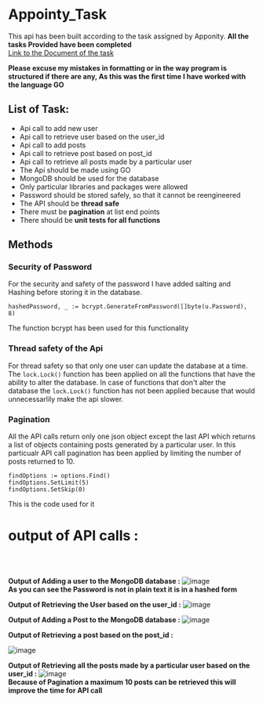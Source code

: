 # Appointy_Task
This api has been built according to the task assigned by Apponity. __All the tasks Provided have been completed__<br>
[Link to the Document of the task](https://docs.google.com/document/d/1sFhVumoczf_PmaL_R__Rm9AHqaHsUWgj1x9YcQP6Is4/preview?pru=AAABfIQlr6s*R0w0zNFZ57-oXcTKNIVnVQ#)

**Please excuse my mistakes in formatting or in the way program is structured if there are any, As this was the first time I have worked with the language GO**

## List of Task:

* Api call to add new user
* Api call to retrieve user based on the user_id
* Api call to add posts
* Api call to retrieve post based on post_id
* Api call to retrieve all posts made by a particular user
* The Api should be made using GO
* MongoDB should be used for the database
* Only particular libraries and packages were allowed
* Password should be stored safely, so that it cannot be reengineered
* The API should be **thread safe**
* There must be **pagination** at list end points
* There should be **unit tests for all functions**

## Methods
### Security of Password
For the security and safety of the password I have added salting and Hashing before storing it in the database.
```
hashedPassword, _ := bcrypt.GenerateFromPassword([]byte(u.Password), 8)
```
The function bcrypt has been used for this functionality

### Thread safety of the Api
For thread safety so that only one user can update the database at a time. The `lock.Lock()` function has been applied on all the functions that have the ability to alter the database.
In case of functions that don't alter the database the `lock.Lock()` function has not been applied because that would unnecessarlily make the api slower.

### Pagination
All the API calls return only one json object except the last API which returns a list of objects containing posts generated by a particular user. In this particualr API call pagination has been applied by limiting the number of posts returned to 10.
```
findOptions := options.Find()
findOptions.SetLimit(5)
findOptions.SetSkip(0)

```
This is the code used for it

# __output of API calls :__
<br>
<br>

**Output of Adding a user to the MongoDB database :**
![image](https://user-images.githubusercontent.com/62301939/136638590-5c37fe87-558f-4e7c-a5ae-581a272c500c.png)<br>
**As you can see the Password is not in plain text it is in a hashed form**<br>

**Output of Retrieving the User based on the user_id :**
![image](https://user-images.githubusercontent.com/62301939/136638711-fecc3b06-ce91-412c-b8a5-fc54e02db871.png)<br>

**Output of Adding a Post to the MongoDB database :**
![image](https://user-images.githubusercontent.com/62301939/136636073-4938a44b-e468-4b7c-9e69-109c466d39e5.png)

**Output of Retrieving a post based on the post_id :**

![image](https://user-images.githubusercontent.com/62301939/136636108-dc608076-853d-41aa-b990-47e3c1d38c71.png)

**Output of Retrieving all the posts made by a particular user based on the user_id :**
![image](https://user-images.githubusercontent.com/62301939/136663538-b90ebbbb-7a74-41b3-8a2d-8fa2772b1979.png)<br>
**Because of Pagination a maximum 10 posts can be retrieved this will improve the time for API call**
